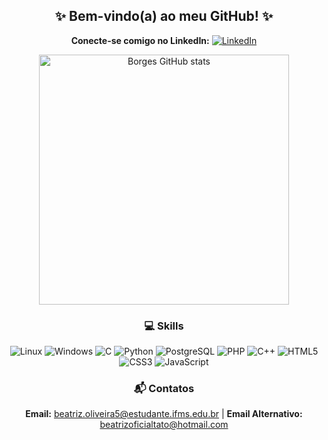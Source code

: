 <h2 align="center">✨ Bem-vindo(a) ao meu GitHub! ✨</h2>

<p align="center">
    <strong>Conecte-se comigo no LinkedIn:</strong>
    <a href="https://linkedin.com/in/beatrizborgex">
        <img alt="LinkedIn" src="https://img.shields.io/badge/LinkedIn-0077B5?style=for-the-badge&logo=linkedin&logoColor=white"/>
    </a>
</p>

<p align="center">
    <img src="https://github-readme-stats.vercel.app/api?username=beatrizborgex&show_icons=true&theme=radical&hide_title=true&hide_border=true&count_private=true&include_all_commits=true" alt="Borges GitHub stats" width="400"/>
</p>

<h3 align="center">💻 Skills</h3>

<p align="center">
    <img alt="Linux" src="https://img.shields.io/badge/Linux-FCC624?style=for-the-badge&logo=linux&logoColor=black"/>
    <img alt="Windows" src="https://img.shields.io/badge/Windows-0078D6?style=for-the-badge&logo=windows&logoColor=white"/>
    <img alt="C" src="https://img.shields.io/badge/c-%2300599C.svg?style=for-the-badge&logo=c&logoColor=white"/>
    <img alt="Python" src="https://img.shields.io/badge/Python-14354C?style=for-the-badge&logo=python&logoColor=white"/>
    <img alt="PostgreSQL" src="https://img.shields.io/badge/PostgreSQL-316192?style=for-the-badge&logo=postgresql&logoColor=white"/>
    <img alt="PHP" src="https://img.shields.io/badge/PHP-777BB4?style=for-the-badge&logo=php&logoColor=white"/>
    <img alt="C++" src="https://img.shields.io/badge/C%2B%2B-00599C?style=for-the-badge&logo=c%2B%2B&logoColor=white"/>
    <img alt="HTML5" src="https://img.shields.io/badge/HTML-239120?style=for-the-badge&logo=html5&logoColor=white"/>
    <img alt="CSS3" src="https://img.shields.io/badge/css3-%231572B6.svg?style=for-the-badge&logo=css3&logoColor=white"/>
    <img alt="JavaScript" src="https://img.shields.io/badge/JavaScript-F7DF1E?style=for-the-badge&logo=javascript&logoColor=black"/>
</p>

<h3 align="center">📬 Contatos</h3>

<p align="center">
    <strong>Email:</strong> <a href="mailto:beatriz.oliveira5@estudante.ifms.edu.br">beatriz.oliveira5@estudante.ifms.edu.br</a> | 
    <strong>Email Alternativo:</strong> <a href="mailto:beatrizoficialtato@hotmail.com">beatrizoficialtato@hotmail.com</a>
</p>
